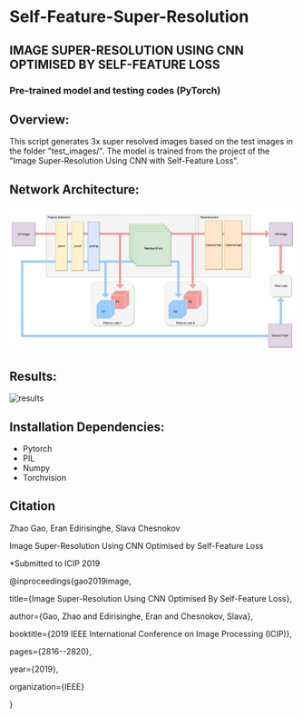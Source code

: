 # Self-Feature-Super-Resolution

## IMAGE SUPER-RESOLUTION USING CNN OPTIMISED BY SELF-FEATURE LOSS

### Pre-trained model and testing codes (PyTorch)

## Overview:

This script generates 3x super resolved images based on the test images in the folder "test_images/".
The model is trained from the project of the "Image Super-Resolution Using CNN with Self-Feature Loss".

## Network Architecture:

![Architecture](https://github.com/OranginaGaoZhao/Self-Feature-Super-Resolution/blob/master/architecture.png)

## Results:

![results](https://github.com/OranginaGaoZhao/Self-Feature-Super-Resolution/blob/master/res.png)

## Installation Dependencies:

* Pytorch
* PIL
* Numpy
* Torchvision

## Citation

Zhao Gao, Eran Edirisinghe, Slava Chesnokov

Image Super-Resolution Using CNN Optimised by Self-Feature Loss

*Submitted to ICIP 2019 

@inproceedings{gao2019image,

  title={Image Super-Resolution Using CNN Optimised By Self-Feature Loss},
  
  author={Gao, Zhao and Edirisinghe, Eran and Chesnokov, Slava},
  
  booktitle={2019 IEEE International Conference on Image Processing (ICIP)},
  
  pages={2816--2820},
  
  year={2019},
  
  organization={IEEE}
  
}
